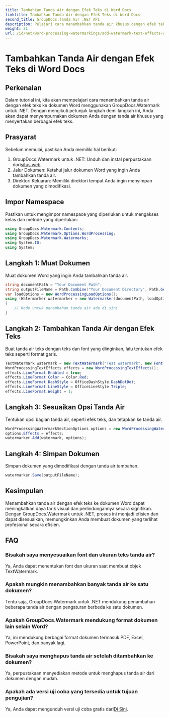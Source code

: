 ```yaml
---
title: Tambahkan Tanda Air dengan Efek Teks di Word Docs
linktitle: Tambahkan Tanda Air dengan Efek Teks di Word Docs
second_title: GroupDocs.Tanda Air .NET API
description: Pelajari cara menambahkan tanda air khusus dengan efek teks ke dokumen Word menggunakan GroupDocs.Watermark untuk .NET. Keamanan dokumen dan daya tarik visual dengan mudah.
weight: 21
url: /id/net/word-processing-watermarkings/add-watermark-text-effects-word-docs/
---
```


# Tambahkan Tanda Air dengan Efek Teks di Word Docs

## Perkenalan
Dalam tutorial ini, kita akan mempelajari cara menambahkan tanda air dengan efek teks ke dokumen Word menggunakan GroupDocs.Watermark untuk .NET. Dengan mengikuti petunjuk langkah demi langkah ini, Anda akan dapat menyempurnakan dokumen Anda dengan tanda air khusus yang menyertakan berbagai efek teks.
## Prasyarat
Sebelum memulai, pastikan Anda memiliki hal berikut:
1.  GroupDocs.Watermark untuk .NET: Unduh dan instal perpustakaan dari[situs web](https://releases.groupdocs.com/Watermark/net/).
2. Jalur Dokumen: Ketahui jalur dokumen Word yang ingin Anda tambahkan tanda air.
3. Direktori Keluaran: Memiliki direktori tempat Anda ingin menyimpan dokumen yang dimodifikasi.

## Impor Namespace
Pastikan untuk mengimpor namespace yang diperlukan untuk mengakses kelas dan metode yang diperlukan:
```csharp
using GroupDocs.Watermark.Contents;
using GroupDocs.Watermark.Options.WordProcessing;
using GroupDocs.Watermark.Watermarks;
using System.IO;
using System;
```
## Langkah 1: Muat Dokumen
Muat dokumen Word yang ingin Anda tambahkan tanda air.
```csharp
string documentPath = "Your Document Path";
string outputFileName = Path.Combine("Your Document Directory", Path.GetFileName(documentPath));
var loadOptions = new WordProcessingLoadOptions();
using (Watermarker watermarker = new Watermarker(documentPath, loadOptions))
{
    // Kode untuk penambahan tanda air ada di sini
}
```
## Langkah 2: Tambahkan Tanda Air dengan Efek Teks
Buat tanda air teks dengan teks dan font yang diinginkan, lalu tentukan efek teks seperti format garis.
```csharp
TextWatermark watermark = new TextWatermark("Test watermark", new Font("Arial", 19));
WordProcessingTextEffects effects = new WordProcessingTextEffects();
effects.LineFormat.Enabled = true;
effects.LineFormat.Color = Color.Red;
effects.LineFormat.DashStyle = OfficeDashStyle.DashDotDot;
effects.LineFormat.LineStyle = OfficeLineStyle.Triple;
effects.LineFormat.Weight = 1;
```
## Langkah 3: Sesuaikan Opsi Tanda Air
Tentukan opsi bagian tanda air, seperti efek teks, dan tetapkan ke tanda air.
```csharp
WordProcessingWatermarkSectionOptions options = new WordProcessingWatermarkSectionOptions();
options.Effects = effects;
watermarker.Add(watermark, options);
```
## Langkah 4: Simpan Dokumen
Simpan dokumen yang dimodifikasi dengan tanda air tambahan.
```csharp
watermarker.Save(outputFileName);
```

## Kesimpulan
Menambahkan tanda air dengan efek teks ke dokumen Word dapat meningkatkan daya tarik visual dan perlindungannya secara signifikan. Dengan GroupDocs.Watermark untuk .NET, proses ini menjadi efisien dan dapat disesuaikan, memungkinkan Anda membuat dokumen yang terlihat profesional secara efisien.
## FAQ
### Bisakah saya menyesuaikan font dan ukuran teks tanda air?
Ya, Anda dapat menentukan font dan ukuran saat membuat objek TextWatermark.
### Apakah mungkin menambahkan banyak tanda air ke satu dokumen?
Tentu saja, GroupDocs.Watermark untuk .NET mendukung penambahan beberapa tanda air dengan pengaturan berbeda ke satu dokumen.
### Apakah GroupDocs.Watermark mendukung format dokumen lain selain Word?
Ya, ini mendukung berbagai format dokumen termasuk PDF, Excel, PowerPoint, dan banyak lagi.
### Bisakah saya menghapus tanda air setelah ditambahkan ke dokumen?
Ya, perpustakaan menyediakan metode untuk menghapus tanda air dari dokumen dengan mudah.
### Apakah ada versi uji coba yang tersedia untuk tujuan pengujian?
 Ya, Anda dapat mengunduh versi uji coba gratis dari[Di Sini](https://releases.groupdocs.com/).